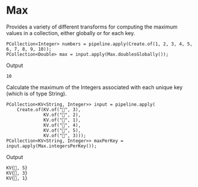 # Max

Provides a variety of different transforms for computing the maximum values in a collection, either globally or for each key.

```
PCollection<Integer> numbers = pipeline.apply(Create.of(1, 2, 3, 4, 5, 6, 7, 8, 9, 10));
PCollection<Double> max = input.apply(Max.doublesGlobally());
```

Output

```
10
```

Calculate the maximum of the Integers associated with each unique key (which is of type String).

```
PCollection<KV<String, Integer>> input = pipeline.apply(
    Create.of(KV.of("🥕", 3),
              KV.of("🥕", 2),
              KV.of("🍆", 1),
              KV.of("🍅", 4),
              KV.of("🍅", 5),
              KV.of("🍅", 3)));
PCollection<KV<String, Integer>> maxPerKey = input.apply(Max.integersPerKey());
```

Output

```
KV{🍅, 5}
KV{🥕, 3}
KV{🍆, 1}
```